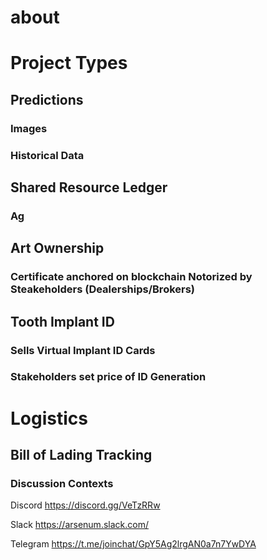# about

# Project Types
## Predictions
### Images
### Historical Data

## Shared Resource Ledger
### Ag

## Art Ownership
### Certificate anchored on blockchain Notorized by Steakeholders (Dealerships/Brokers)

## Tooth Implant ID
### Sells Virtual Implant ID Cards
### Stakeholders set price of ID Generation

# Logistics
## Bill of Lading Tracking

### Discussion Contexts
Discord https://discord.gg/VeTzRRw

Slack https://arsenum.slack.com/

Telegram https://t.me/joinchat/GpY5Ag2lrgAN0a7n7YwDYA
